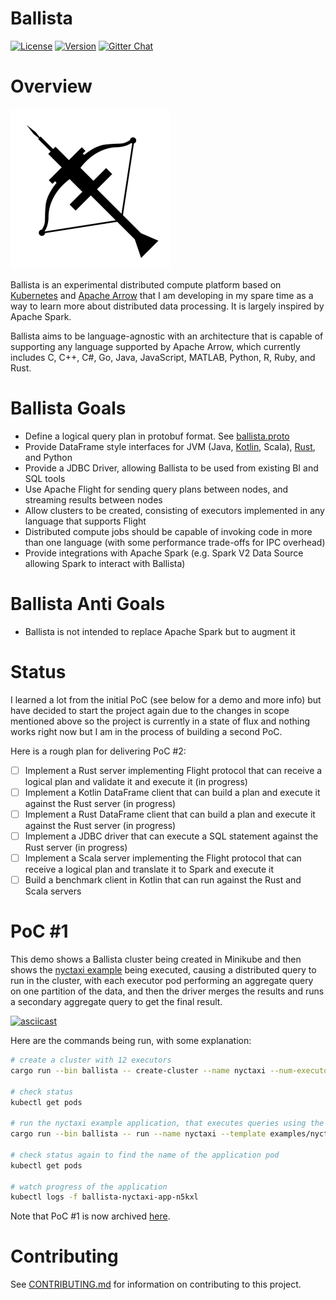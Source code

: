 # Ballista

[![License](https://img.shields.io/badge/License-Apache%202.0-blue.svg)](https://opensource.org/licenses/Apache-2.0)
[![Version](https://img.shields.io/crates/v/ballista.svg)](https://crates.io/crates/ballista)
[![Gitter Chat](https://badges.gitter.im/ballista-rs/community.svg)](https://gitter.im/ballista-rs/community?utm_source=badge&utm_medium=badge&utm_campaign=pr-badge&utm_content=badge)

# Overview

![ballista-logo](docs/images/ballista-logo2.png)

Ballista is an experimental distributed compute platform based on [Kubernetes](https://kubernetes.io/) and [Apache Arrow](https://arrow.apache.org/) that I am developing in my spare time as a way to learn more about distributed data processing. It is largely inspired by Apache Spark.

Ballista aims to be language-agnostic with an architecture that is capable of supporting any language supported by Apache Arrow, which currently includes C, C++, C#, Go, Java, JavaScript, MATLAB, Python, R, Ruby, and Rust. 

# Ballista Goals

- Define a logical query plan in protobuf format. See [ballista.proto](proto/ballista.proto)
- Provide DataFrame style interfaces for JVM (Java, [Kotlin](jvm/client/src/main/kotlin/DataFrame.kt), Scala), [Rust](rust/src/dataframe.rs), and Python
- Provide a JDBC Driver, allowing Ballista to be used from existing BI and SQL tools
- Use Apache Flight for sending query plans between nodes, and streaming results between nodes
- Allow clusters to be created, consisting of executors implemented in any language that supports Flight
- Distributed compute jobs should be capable of invoking code in more than one language (with some performance trade-offs for IPC overhead)
- Provide integrations with Apache Spark (e.g. Spark V2 Data Source allowing Spark to interact with Ballista)

# Ballista Anti Goals

- Ballista is not intended to replace Apache Spark but to augment it

# Status

I learned a lot from the initial PoC (see below for a demo and more info) but have decided to start the project again due to the changes in scope mentioned above so the project is currently in a state of flux and nothing works right now but I am in the process of building a second PoC.

Here is a rough plan for delivering PoC #2:

- [ ] Implement a Rust server implementing Flight protocol that can receive a logical plan and validate it and execute it (in progress)
- [ ] Implement a Kotlin DataFrame client that can build a plan and execute it against the Rust server (in progress)
- [ ] Implement a Rust DataFrame client that can build a plan and execute it against the Rust server (in progress)
- [ ] Implement a JDBC driver that can execute a SQL statement against the Rust server (in progress)
- [ ] Implement a Scala server implementing the Flight protocol that can receive a logical plan and translate it to Spark and execute it
- [ ] Build a benchmark client in Kotlin that can run against the Rust and Scala servers

# PoC #1

This demo shows a Ballista cluster being created in Minikube and then shows the [nyctaxi example](examples/nyctaxi) being executed, causing a distributed query to run in the cluster, with each executor pod performing an aggregate query on one partition of the data, and then the driver merges the results and runs a secondary aggregate query to get the final result. 

[![asciicast](https://asciinema.org/a/SArI3f8PVFjgc45wHubEQQnca.svg)](https://asciinema.org/a/UCdmelZpxeACYVSeAlGHSWBRr)

Here are the commands being run, with some explanation:

```bash
# create a cluster with 12 executors
cargo run --bin ballista -- create-cluster --name nyctaxi --num-executors 12 --template examples/nyctaxi/templates/executor.yaml

# check status
kubectl get pods

# run the nyctaxi example application, that executes queries using the executors
cargo run --bin ballista -- run --name nyctaxi --template examples/nyctaxi/templates/application.yaml

# check status again to find the name of the application pod
kubectl get pods

# watch progress of the application
kubectl logs -f ballista-nyctaxi-app-n5kxl
```

Note that PoC #1 is now archived [here](archive/poc1).

# Contributing

See [CONTRIBUTING.md](CONTRIBUTING.md) for information on contributing to this project.




